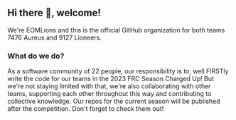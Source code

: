## Hi there 👋, welcome!
We're EOMLions and this is the official GitHub organization for both teams 7476 Aureus and 9127 Lioneers.

### What do we do?
As a software community of 22 people, our responsibility is to, well FIRSTly write the code for our teams in the 2023 FRC Season Charged Up! But we're not staying limited with that, we're also collaborating with other teams, supporting each other throughout this way and contributing to collective knowledge. Our repos for the current season will be published after the competition. Don't forget to check them out!
